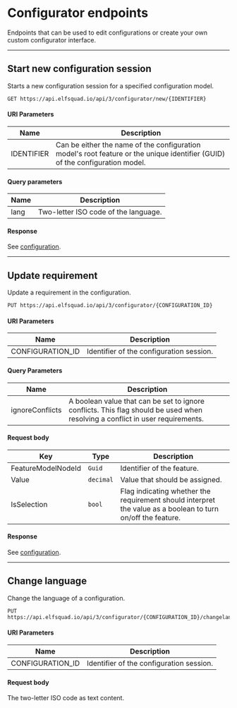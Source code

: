 # Configurator endpoints

Endpoints that can be used to edit configurations or create your own custom configurator interface.

---

## Start new configuration session

Starts a new configuration session for a specified configuration model.

```
GET https://api.elfsquad.io/api/3/configurator/new/{IDENTIFIER}
```

####  URI Parameters

| Name       | Description                                                  |
| ---------- | ------------------------------------------------------------ |
| IDENTIFIER | Can be either the name of the configuration model's root feature or the unique identifier (GUID) of the configuration model. |

#### Query parameters

| Name | Description                          |
| ---- | ------------------------------------ |
| lang | Two-letter ISO code of the language. |

#### Response

See [configuration](/models/#configuration).

---

## Update requirement

Update a requirement in the configuration.

```
PUT https://api.elfsquad.io/api/3/configurator/{CONFIGURATION_ID}
```

#### URI Parameters

| Name             | Description                              |
| ---------------- | ---------------------------------------- |
| CONFIGURATION_ID | Identifier of the configuration session. |

#### Query Parameters

| Name            | Description                                                  |
| --------------- | ------------------------------------------------------------ |
| ignoreConflicts | A boolean value that can be set to ignore conflicts. This flag should be used when resolving a conflict in user requirements. |

#### Request body 

| Key                | Type      | Description                                                  |
| ------------------ | --------- | ------------------------------------------------------------ |
| FeatureModelNodeId | `Guid`    | Identifier of the feature.                                   |
| Value              | `decimal` | Value that should be assigned.                               |
| IsSelection        | `bool`    | Flag indicating whether the requirement should interpret the value as a boolean to turn on/off the feature. |

#### Response

See [configuration](/models/#configuration).

---

## Change language

Change the language of a configuration.

```
PUT https://api.elfsquad.io/api/3/configurator/{CONFIGURATION_ID}/changelanguage
```

#### URI Parameters

| Name             | Description                              |
| ---------------- | ---------------------------------------- |
| CONFIGURATION_ID | Identifier of the configuration session. |

#### Request body

The two-letter ISO code as text content.



